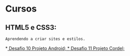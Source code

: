 # Cursos

 <h2>HTML5 e CSS3:</h2>
 
    Aprendendo a criar sites e estilos.
     
   *<a href="https://gutocosca.github.io/html-css/Exercícios/desafios-modulo02/des10/android.html"> Desafio 10 Projeto Android;
   *<a href="https://gutocosca.github.io/html-css/Exercícios/desafios-modulo02/des11/index.html"> Desafio 11 Projeto Cordel;

